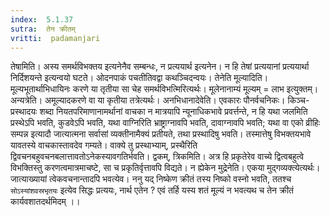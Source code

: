 ```yaml
---
index:  5.1.37
sutra:  तेन क्रीतम्
vritti:  padamanjari
---
```


तेषामिति। अस्य समर्थविभक्तय इत्यनेनैव सम्बन्धः, न प्रत्ययार्थ इत्यनेन। न हि तेषां प्रत्ययानां प्रत्ययार्था निर्दिशयन्ते इत्यन्वयो घटते। ओदनपाकं पचतीतिवद्वा कथञ्चिदन्वयः।
तेनेति मूल्यादिति। मूल्यभूतार्थाभिधायिनः करणे या तृतीया सा चेह समर्थविभत्मिरित्यर्थः। मूलेनानाम्यं मूल्यम् = लाभ इत्युक्तम्। अन्यत्रेति। अमूल्यादकरणे वा या कृतीया तत्रेत्यर्थः। अनभिधानादेवेति। एवकारः पौनर्वचनिकः। किञ्च- प्रस्थादयः शब्दा नियतपरिमाणानामर्थानां वाचका न मात्रयापि न्यूनाधिकभावे प्रवर्त्तन्ते, न हि यथा जलमिति प्रस्थेऽपि भवति, कुडवेऽपि भवति, यथा वाग्निरिति भ्राष्ट्राग्नावपि भवति, दावाग्नावपि भवति; यथा वा एको व्रीहिः सम्पन्न इत्यादौ जात्यात्मना सर्वासां व्यक्तीनामैक्यं प्रतीयते, तथा प्रस्थादिषु भवति। तस्मात्तेषु विभक्तयभावे यावतस्ये वाचकास्तावदेव गम्यते। वाक्ये तु प्रस्थाभ्याम्, प्रस्थैरिति द्विवचनबहुवचनबलात्तावतोऽनेकस्यावगतिर्भवति।
द्वकम्, त्रिकमिति। अत्र हि प्रकृतेरेव वाच्ये द्वित्वबहुत्वे विभक्तिस्तु करणत्वमात्रमाचष्टे, सा च प्रकृतिर्वृत्तावपि विद्यते। न ह्येकेन मुद्रेनेति। एकया मुद्गव्यक्त्येत्यर्थः। जात्याख्यायां त्वेकवचनान्तादपि भवत्येव। ननु यद् निष्केण क्रीतं तस्य निष्को वस्नो भवति, ततश्च `सोऽस्यांशवस्रभृतयः` इत्येव सिद्धः प्रत्ययः, नार्थ एतेन ? एवं तर्हि यस्य शतं मूल्यं न भवत्यथ च तेन क्रीतं कार्यवशातदर्थमिदम् ।।

